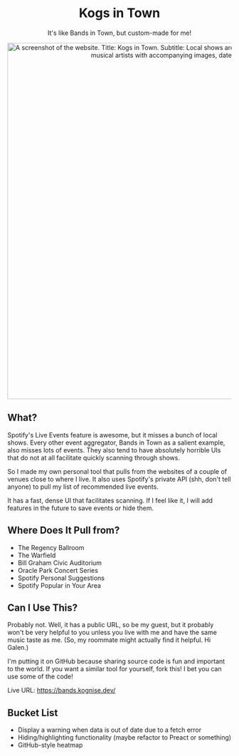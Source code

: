 <div align='center'>
	<h1>Kogs in Town</h1>
	<p>It's like Bands in Town, but custom-made for me!</p>
	<a href='https://bands.kognise.dev' target='_blank'><img src='https://doggo.ninja/IFbjNY.png' alt='A screenshot of the website. Title: Kogs in Town. Subtitle: Local shows around San Francisco. Website body is a list of musical artists with accompanying images, dates, and locations.' width='800'></a>
</div>

## What?

Spotify's Live Events feature is awesome, but it misses a bunch of local shows. Every other event aggregator, Bands in Town as a salient example, also misses lots of events. They also tend to have absolutely horrible UIs that do not at all facilitate quickly scanning through shows.

So I made my own personal tool that pulls from the websites of a couple of venues close to where I live. It also uses Spotify's private API (shh, don't tell anyone) to pull my list of recommended live events.

It has a fast, dense UI that facilitates scanning. If I feel like it, I will add features in the future to save events or hide them.

## Where Does It Pull from?

- The Regency Ballroom
- The Warfield
- Bill Graham Civic Auditorium
- Oracle Park Concert Series
- Spotify Personal Suggestions
- Spotify Popular in Your Area

## Can I Use This?

Probably not. Well, it has a public URL, so be my guest, but it probably won't be very helpful to you unless you live with me and have the same music taste as me. (So, my roommate might actually find it helpful. Hi Galen.)

I'm putting it on GitHub because sharing source code is fun and important to the world. If you want a similar tool for yourself, fork this! I bet you can use some of the code!

Live URL: https://bands.kognise.dev/

## Bucket List

- Display a warning when data is out of date due to a fetch error
- Hiding/highlighting functionality (maybe refactor to Preact or something)
- GitHub-style heatmap